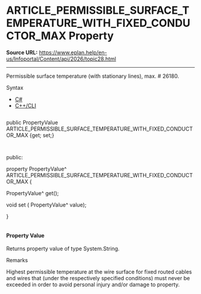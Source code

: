 # ARTICLE_PERMISSIBLE_SURFACE_TEMPERATURE_WITH_FIXED_CONDUCTOR_MAX Property

**Source URL:** https://www.eplan.help/en-us/Infoportal/Content/api/2026/topic28.html

---

Permissible surface temperature (with stationary lines), max. # 26180.

Syntax

- [C#](#i-syntax-CS)
- [C++/CLI](#i-syntax-CPP2005)

```
```
public PropertyValue ARTICLE_PERMISSIBLE_SURFACE_TEMPERATURE_WITH_FIXED_CONDUCTOR_MAX {get; set;}
```
```

```
```
public:

property PropertyValue^ ARTICLE_PERMISSIBLE_SURFACE_TEMPERATURE_WITH_FIXED_CONDUCTOR_MAX {

   PropertyValue^ get();

   void set (    PropertyValue^ value);

}
```
```

#### Property Value

Returns property value of type System.String.

Remarks

Highest permissible temperature at the wire surface for fixed routed cables and wires that (under the respectively specified conditions) must never be exceeded in order to avoid personal injury and/or damage to property.
